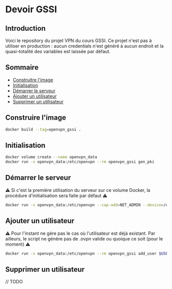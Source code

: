 # Devoir GSSI 

## Introduction

Voici le repository du projet VPN du cours GSSI. Ce projet n'est pas à utiliser en production : aucun credentials n'est généré à aucun endroit et la quasi-totalité des variables est laissée par défaut.

## Sommaire

- [Construitre l'image](#construire-limage)
- [Initialisation](#initialisation)
- [Démarrer le serveur](#d%C3%A9marrer-le-serveur)
- [Ajouter un utilisateur](#ajouter-un-utilisateur)
- [Supprimer un utilisateur](#supprimer-un-utilisateur)

## Construire l'image

```Bash
docker build --tag=openvpn_gssi .
```

## Initialisation

```Bash
docker volume create --name openvpn_data
docker run -v openvpn_data:/etc/openvpn --rm openvpn_gssi gen_pki
```

## Démarrer le serveur

:warning: Si c'est la première utilisation du serveur sur ce volume Docker, la procédure d'initialisation sera faite par défaut :warning:

```Bash
docker run -v openvpn_data:/etc/openvpn --cap-add=NET_ADMIN --device=/dev/net/tun -p 1194:1194/udp -it --rm -d openvpn_gssi
```

## Ajouter un utilisateur

:warning: Pour l'instant ne gère pas le cas où l'utilisateur est déjà existant. Par ailleurs, le script ne génère pas de .ovpn valide ou quoique ce soit (pour le moment) :warning:

```Bash
docker run -v openvpn_data:/etc/openvpn --rm openvpn_gssi add_user $USER_NAME
```

## Supprimer un utilisateur

// TODO
